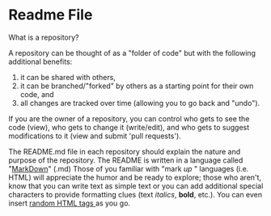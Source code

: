 Readme File
========

What is a repository?

A repository can be thought of as a "folder of code" but with the following additional benefits: 

1. it can be shared with others, 
2. it can be branched/"forked" by others as a starting point for their own code, and 
3. all changes are tracked over time (allowing you to go back and "undo").  

If you are the owner of a repository, you can control who gets to see the code (view), who gets to change it (write/edit), and who gets to suggest modifications to it (view and submit 'pull requests').

The README.md file in each repository should explain the nature and purpose of the repository.  The README is written in a language called "<a href="http://daringfireball.net/projects/markdown/">MarkDown</a>" (.md)  Those of you familiar with "mark _up_ " languages (i.e. HTML) will appreciate the humor and be ready to explore; those who aren't, know that you can write text as simple text or you can add additional special characters to provide formatting clues (text _italics_, __bold__, etc.).  You can even insert <a href="http://en.wikipedia.org/wiki/HTML"> random HTML tags </a> as you go.
